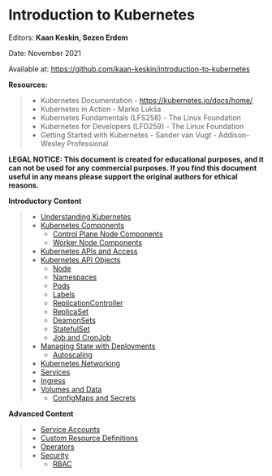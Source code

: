 # Introduction to Kubernetes

Editors: **Kaan Keskin, Sezen Erdem**

Date: November 2021

Available at: https://github.com/kaan-keskin/introduction-to-kubernetes

**Resources:**

> - Kubernetes Documentation - https://kubernetes.io/docs/home/
> - Kubernetes in Action - Marko Lukša 
> - Kubernetes Fundamentals (LFS258) - The Linux Foundation
> - Kubernetes for Developers (LFD259) - The Linux Foundation
> - Getting Started with Kubernetes - Sander van Vugt - Addison-Wesley Professional

**LEGAL NOTICE: This document is created for educational purposes, and it can not be used for any commercial purposes. If you find this document useful in any means please support the original authors for ethical reasons.** 


**Introductory Content**

> - [Understanding Kubernetes](UnderstandingKubernetes.md)
> - [Kubernetes Components](KubernetesComponents.md)
>   - [Control Plane Node Components](ControlPlaneNodeComponents.md)
>   - [Worker Node Components](WorkerNodeComponents.md)
> - [Kubernetes APIs and Access](KubernetesAPIsAndAccess.md)
> - [Kubernetes API Objects](KubernetesAPIObjects.md)
>   - [Node](Node.md)
>   - [Namespaces](Namespaces.md)
>   - [Pods](Pods.md)
>   - [Labels](Labels.md)
>   - [ReplicationController](ReplicationController.md)
>   - [ReplicaSet](ReplicaSet.md)
>   - [DeamonSets](DeamonSets.md)
>   - [StatefulSet](StatefulSet.md)
>   - [Job and CronJob](JobAndCronJob.md)
> - [Managing State with Deployments](ManagingStateWithDeployments.md)
>   - [Autoscaling](Autoscaling.md)
> - [Kubernetes Networking](KubernetesNetworking.md)
> - [Services](Services.md)
> - [Ingress](Ingress.md)
> - [Volumes and Data](VolumesAndData.md)
>   - [ConfigMaps and Secrets](ConfigMapsAndSecrets.md)


**Advanced Content**

> - [Service Accounts](ServiceAccounts.md)
> - [Custom Resource Definitions](CustomResourceDefinitions.yaml)
> - [Operators](Operators.md)
> - [Security](Security.md)
>   - [RBAC](RBAC.md)
